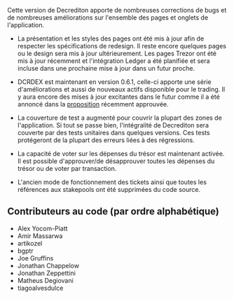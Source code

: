 Cette version de Decrediton apporte de nombreuses corrections de bugs et
de nombreuses améliorations sur l'ensemble des pages et onglets de l'application.

* La présentation et les styles des pages ont été mis à jour afin de respecter les spécifications de redesign.
Il reste encore quelques pages ou le design sera mis à jour ultérieurement. Les pages Trezor ont été mis à jour
récemment et l'intégration Ledger a été planifiée et sera incluse dans une prochaine mise à jour dans un
futur proche.

* DCRDEX est maintenant en version 0.6.1, celle-ci apporte une série d'améliorations et aussi de nouveaux actifs disponible pour
le trading. Il y aura encore des mises à jour excitantes dans le futur comme il a été annoncé dans la
[proposition](https://proposals.decred.org/record/4d2324b) récemment approuvée.

* La couverture de test a augmenté pour couvrir la plupart des zones de l'application.
Si tout se passe bien, l'intégralité de Decrediton sera couverte par des tests unitaires dans quelques versions.
Ces tests protégeront de la plupart des erreurs liées à des régressions.

* La capacité de voter sur les dépenses du trésor est maintenant activée. Il est possible d'approuver/de
désapprouver toutes les dépenses du trésor ou de voter par transaction.

* L'ancien mode de fonctionnement des tickets ainsi que toutes les références aux stakepools ont été supprimées du code
source.

## Contributeurs au code (par ordre alphabétique)

* Alex Yocom-Piatt
* Amir Massarwa
* artikozel
* bgptr
* Joe Gruffins
* Jonathan Chappelow
* Jonathan Zeppettini
* Matheus Degiovani
* tiagoalvesdulce
